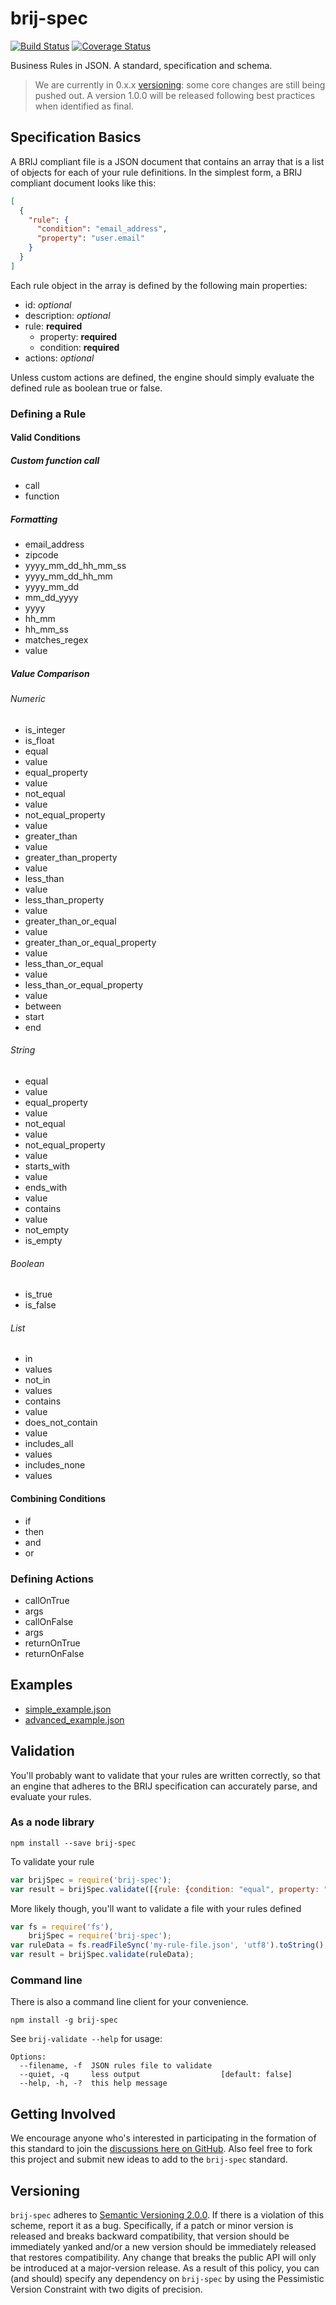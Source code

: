 # brij-spec

[![Build Status](https://travis-ci.org/LinuxBozo/brij-spec.svg)](https://travis-ci.org/LinuxBozo/brij-spec)
[![Coverage Status](https://coveralls.io/repos/LinuxBozo/brij-spec/badge.svg)](https://coveralls.io/r/LinuxBozo/brij-spec)

Business Rules in JSON. A standard, specification and schema.

> We are currently in 0.x.x [versioning](#versioning): some core changes are still being pushed out. A version 1.0.0 will be released following best practices when identified as final.

## Specification Basics

A BRIJ compliant file is a JSON document that contains an array that is a list of objects for each of your rule definitions. In the simplest form, a BRIJ compliant document looks like this:
```json
[
  {
    "rule": {
      "condition": "email_address",
      "property": "user.email"
    }
  }
]
```

Each rule object in the array is defined by the following main properties:

 - id: *optional*
 - description: *optional*
 - rule: **required**
    - property: **required**
    - condition: **required**
 - actions: *optional*

Unless custom actions are defined, the engine should simply evaluate the defined rule as boolean true or false.

### Defining a Rule

#### Valid Conditions

##### Custom function call
 - call
  - function

##### Formatting

 - email_address
 - zipcode
 - yyyy_mm_dd_hh_mm_ss
 - yyyy_mm_dd_hh_mm
 - yyyy_mm_dd
 - mm_dd_yyyy
 - yyyy
 - hh_mm
 - hh_mm_ss
 - matches_regex
  - value

##### Value Comparison

###### Numeric

 - is_integer
 - is_float
 - equal
  - value
 - equal_property
  - value
 - not_equal
  - value
 - not_equal_property
  - value
 - greater_than
  - value
 - greater_than_property
  - value
 - less_than
  - value
 - less_than_property
  - value
 - greater_than_or_equal
  - value
 - greater_than_or_equal_property
  - value
 - less_than_or_equal
  - value
 - less_than_or_equal_property
  - value
 - between
  - start
  - end

###### String

 - equal
  - value
 - equal_property
  - value
 - not_equal
  - value
 - not_equal_property
  - value
 - starts_with
  - value
 - ends_with
  - value
 - contains
  - value
 - not_empty
 - is_empty

###### Boolean

 - is_true
 - is_false

###### List

 - in
  - values
 - not_in
  - values
 - contains
  - value
 - does_not_contain
  - value
 - includes_all
  - values
 - includes_none
  - values

#### Combining Conditions

 - if
 - then
 - and
 - or

### Defining Actions

 - callOnTrue
  - args
 - callOnFalse
  - args
 - returnOnTrue
 - returnOnFalse

## Examples

 - [simple_example.json](../../raw/master/examples/simple_example.json)
 - [advanced_example.json](../../raw/master/examples/advanced_example.json)

## Validation

You'll probably want to validate that your rules are written correctly, so that an engine that adheres to the BRIJ specification can accurately parse, and evaluate your rules.

### As a node library

```shell
npm install --save brij-spec
```

To validate your rule
```javascript
var brijSpec = require('brij-spec');
var result = brijSpec.validate([{rule: {condition: "equal", property: "myProp"}}]);
```

More likely though, you'll want to validate a file with your rules defined
```javascript
var fs = require('fs'),
    brijSpec = require('brij-spec');
var ruleData = fs.readFileSync('my-rule-file.json', 'utf8').toString();
var result = brijSpec.validate(ruleData);
```

### Command line

There is also a command line client for your convenience.

```shell
npm install -g brij-spec
```

See `brij-validate --help` for usage:

```shell
Options:
  --filename, -f  JSON rules file to validate
  --quiet, -q     less output                  [default: false]
  --help, -h, -?  this help message
```

## Getting Involved
We encourage anyone who's interested in participating in the formation of this standard to join the [discussions here on GitHub](../../issues). Also feel free to fork this project and submit new ideas to add to the `brij-spec` standard.

## Versioning
`brij-spec` adheres to [Semantic Versioning 2.0.0](SemVer.org). If there is a violation of this scheme, report it as a bug. Specifically, if a patch or minor version is released and breaks backward compatibility, that version should be immediately yanked and/or a new version should be immediately released that restores compatibility. Any change that breaks the public API will only be introduced at a major-version release. As a result of this policy, you can (and should) specify any dependency on `brij-spec` by using the Pessimistic Version Constraint with two digits of precision.
